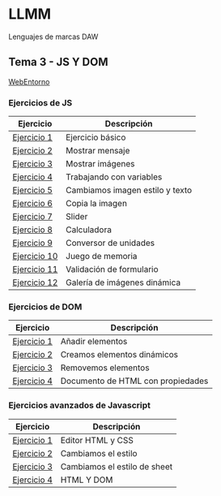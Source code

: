 # LLMM

Lenguajes de marcas DAW

## Tema 3 - JS Y DOM
 [WebEntorno](/Tema3/WebEntorno/index.html)

### Ejercicios de JS
Ejercicio  | Descripción
-----------|--------------
 [Ejercicio 1](/Tema3/Ejercicio1/Ejercicio1.html)         | Ejercicio básico
 [Ejercicio 2](/Tema3/Ejercicio2/Ejercicio2.html)         | Mostrar mensaje
 [Ejercicio 3](/Tema3/Ejercicio3.html)         | Mostrar imágenes
 [Ejercicio 4](/Tema3/Ejercicio4.html)         | Trabajando con variables
 [Ejercicio 5](/Tema3/Ejercicio5.html)         | Cambiamos imagen estilo y texto
 [Ejercicio 6](/Tema3/Ejercicio6.html)         | Copia la imagen
 [Ejercicio 7](/Tema3/Ejercicio7/Ejercicio7.html)         | Slider
 [Ejercicio 8](/Tema3/Ejercicio8.html)         | Calculadora
 [Ejercicio 9](/Tema3/Ejercicio9.html)         | Conversor de unidades
 [Ejercicio 10](/Tema3/Ejercicio10.html)         | Juego de memoria
 [Ejercicio 11](/Tema3/Ejercicio11.html)         | Validación de formulario
 [Ejercicio 12](/Tema3/Ejercicio12.html)         | Galería de imágenes dinámica

### Ejercicios de DOM
Ejercicio  | Descripción
-----------|--------------
 [Ejercicio 1](/Tema3/Ejercicio1D.html)         | Añadir elementos
 [Ejercicio 2](/Tema3/Ejercicio2D.html)         | Creamos elementos dinámicos
 [Ejercicio 3](/Tema3/Ejercicio3D.html)         | Removemos elementos
 [Ejercicio 4](/Tema3/Ejercicio4D.html)         | Documento de HTML con propiedades

 ### Ejercicios avanzados de Javascript
Ejercicio  | Descripción
-----------|--------------
 [Ejercicio 1](/Tema3/Ejercicio1A.html)         | Editor HTML y CSS
 [Ejercicio 2](/Tema3/Ejercicio2A.html)         | Cambiamos el estilo
 [Ejercicio 3](/Tema3/Ejercicio3A.html)         | Cambiamos el estilo de sheet
 [Ejercicio 4](/Tema3/Ejercicio4A.html)         | HTML Y DOM